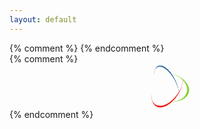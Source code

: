 ```yaml
---
layout: default
---
```


<head>
   <title>{{ site.name }} &ndash; {{ site.viewer }}</title>
   <meta charset="utf-8">
   <meta name="viewport" content="initial-scale=1.0, user-scalable=no, width=device-width">
   <link rel="stylesheet" href="/assets/css/web/viewer.css">
{% comment %}
   <style>
   .cssload-loader {
      position: relative;
      left: calc(50% - 36px);
      width: 72px;
      height: 72px;
      border-radius: 50%;
      -o-border-radius: 50%;
      -ms-border-radius: 50%;
      -webkit-border-radius: 50%;
      -moz-border-radius: 50%;
      perspective: 900px;
   }
   .cssload-inner {
      position: absolute;
      width: 100%;
      height: 100%;
      box-sizing: border-box;
      -o-box-sizing: border-box;
      -ms-box-sizing: border-box;
      -webkit-box-sizing: border-box;
      -moz-box-sizing: border-box;
      border-radius: 50%;
      -o-border-radius: 50%;
      -ms-border-radius: 50%;
      -webkit-border-radius: 50%;
      -moz-border-radius: 50%;
   }
   .cssload-inner.cssload-one {
      left: 0%;
      top: 0%;
      animation: cssload-rotate-one 1.6s linear infinite;
      -o-animation: cssload-rotate-one 1.6s linear infinite;
      -ms-animation: cssload-rotate-one 1.6s linear infinite;
      -webkit-animation: cssload-rotate-one 1.6s linear infinite;
      -moz-animation: cssload-rotate-one 1.6s linear infinite;
      border-bottom: 3px solid rgb(241, 5, 5);
   }
   .cssload-inner.cssload-two {
      right: 0%;
      top: 0%;
      animation: cssload-rotate-two 1.6s linear infinite;
      -o-animation: cssload-rotate-two 1.6s linear infinite;
      -ms-animation: cssload-rotate-two 1.6s linear infinite;
      -webkit-animation: cssload-rotate-two 1.6s linear infinite;
      -moz-animation: cssload-rotate-two 1.6s linear infinite;
      border-right: 3px solid rgb(117, 206, 20);
   }
   .cssload-inner.cssload-three {
      right: 0%;
      bottom: 0%;
      animation: cssload-rotate-three 1.6s linear infinite;
      -o-animation: cssload-rotate-three 1.6s linear infinite;
      -ms-animation: cssload-rotate-three 1.6s linear infinite;
      -webkit-animation: cssload-rotate-three 1.6s linear infinite;
      -moz-animation: cssload-rotate-three 1.6s linear infinite;
      border-top: 3px solid rgb(34,99,156);
   }
   @keyframes cssload-rotate-one {
      0% {
         transform: rotateX(35deg) rotateY(-45deg) rotateZ(0deg);
      }
      100% {
         transform: rotateX(35deg) rotateY(-45deg) rotateZ(360deg);
      }
   }
   @-o-keyframes cssload-rotate-one {
      0% {
         -o-transform: rotateX(35deg) rotateY(-45deg) rotateZ(0deg);
      }
      100% {
         -o-transform: rotateX(35deg) rotateY(-45deg) rotateZ(360deg);
      }
   }
   @-ms-keyframes cssload-rotate-one {
      0% {
         -ms-transform: rotateX(35deg) rotateY(-45deg) rotateZ(0deg);
      }
      100% {
         -ms-transform: rotateX(35deg) rotateY(-45deg) rotateZ(360deg);
      }
   }
   @-webkit-keyframes cssload-rotate-one {
      0% {
         -webkit-transform: rotateX(35deg) rotateY(-45deg) rotateZ(0deg);
      }
      100% {
         -webkit-transform: rotateX(35deg) rotateY(-45deg) rotateZ(360deg);
      }
   }
   @-moz-keyframes cssload-rotate-one {
      0% {
         -moz-transform: rotateX(35deg) rotateY(-45deg) rotateZ(0deg);
      }
      100% {
         -moz-transform: rotateX(35deg) rotateY(-45deg) rotateZ(360deg);
      }
   }
   @keyframes cssload-rotate-two {
      0% {
         transform: rotateX(50deg) rotateY(10deg) rotateZ(0deg);
      }
      100% {
         transform: rotateX(50deg) rotateY(10deg) rotateZ(360deg);
      }
   }
   @-o-keyframes cssload-rotate-two {
      0% {
         -o-transform: rotateX(50deg) rotateY(10deg) rotateZ(0deg);
      }
      100% {
         -o-transform: rotateX(50deg) rotateY(10deg) rotateZ(360deg);
      }
   }
   @-ms-keyframes cssload-rotate-two {
      0% {
         -ms-transform: rotateX(50deg) rotateY(10deg) rotateZ(0deg);
      }
      100% {
         -ms-transform: rotateX(50deg) rotateY(10deg) rotateZ(360deg);
      }
   }
   @-webkit-keyframes cssload-rotate-two {
      0% {
         -webkit-transform: rotateX(50deg) rotateY(10deg) rotateZ(0deg);
      }
      100% {
         -webkit-transform: rotateX(50deg) rotateY(10deg) rotateZ(360deg);
      }
   }
   @-moz-keyframes cssload-rotate-two {
      0% {
         -moz-transform: rotateX(50deg) rotateY(10deg) rotateZ(0deg);
      }
      100% {
         -moz-transform: rotateX(50deg) rotateY(10deg) rotateZ(360deg);
      }
   }
   @keyframes cssload-rotate-three {
      0% {
         transform: rotateX(35deg) rotateY(55deg) rotateZ(0deg);
      }
      100% {
         transform: rotateX(35deg) rotateY(55deg) rotateZ(360deg);
      }
   }
   @-o-keyframes cssload-rotate-three {
      0% {
         -o-transform: rotateX(35deg) rotateY(55deg) rotateZ(0deg);
      }
      100% {
         -o-transform: rotateX(35deg) rotateY(55deg) rotateZ(360deg);
      }
   }
   @-ms-keyframes cssload-rotate-three {
      0% {
         -ms-transform: rotateX(35deg) rotateY(55deg) rotateZ(0deg);
      }
      100% {
         -ms-transform: rotateX(35deg) rotateY(55deg) rotateZ(360deg);
      }
   }
   @-webkit-keyframes cssload-rotate-three {
      0% {
         -webkit-transform: rotateX(35deg) rotateY(55deg) rotateZ(0deg);
      }
      100% {
         -webkit-transform: rotateX(35deg) rotateY(55deg) rotateZ(360deg);
      }
   }
   @-moz-keyframes cssload-rotate-three {
      0% {
         -moz-transform: rotateX(35deg) rotateY(55deg) rotateZ(0deg);
      }
      100% {
         -moz-transform: rotateX(35deg) rotateY(55deg) rotateZ(360deg);
      }
   }
   </style>
{% endcomment %}
</head>

<body>
   <div id="info"><b></b><i></i></div>
{% comment %}
   <div class="cssload-loader">
      <div class="cssload-inner cssload-one"></div>
      <div class="cssload-inner cssload-two"></div>
      <div class="cssload-inner cssload-three"></div>
   </div>
{% endcomment %}
   <script src="/assets/js/web/bundle.js"></script>
   <script src="/assets/js/web/viewer.js"></script>
</body>
